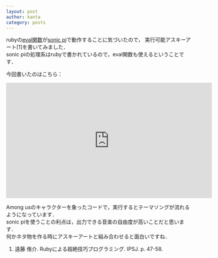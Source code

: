 ```yaml
---
layout: post
author: kanta
category: posts
---
```


rubyの[eval関数](https://docs.ruby-lang.org/ja/latest/method/Kernel/m/eval.html)が[sonic pi](https://sonic-pi.net/)で動作することに気づいたので，
実行可能アスキーアート[1]を書いてみました．  
sonic piの処理系はrubyで書かれているので，eval関数も使えるということです．

今回書いたのはこちら：
<iframe width="560" height="315" src="https://www.youtube.com/embed/zALbd4VHH8I" title="YouTube video player" frameborder="0" allow="accelerometer; autoplay; clipboard-write; encrypted-media; gyroscope; picture-in-picture" allowfullscreen></iframe>

Among usのキャラクターを象ったコードで，実行するとテーマソングが流れるようになっています．  
sonic piを使うことの利点は，出力できる音楽の自由度が高いことだと思います．  
何かネタ物を作る時にアスキーアートと組み合わせると面白いですね．

1. 遠藤 侑介. Rubyによる超絶技巧プログラミング. IPSJ. p. 47-58.